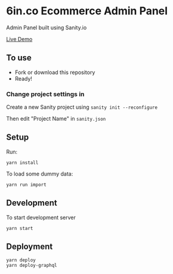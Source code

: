 # 6in.co Ecommerce Admin Panel

Admin Panel built using Sanity.io

[Live Demo](https://gatsbyjs-ecommerce.sanity.studio/)

## To use

- Fork or download this repository
- Ready!

### Change project settings in

Create a new Sanity project using `sanity init --reconfigure`

Then edit "Project Name" in `sanity.json`

## Setup

Run:

```
yarn install
```

To load some dummy data:

```
yarn run import
```

## Development

To start development server

```
yarn start
```

## Deployment

```
yarn deploy
yarn deploy-graphql
```
